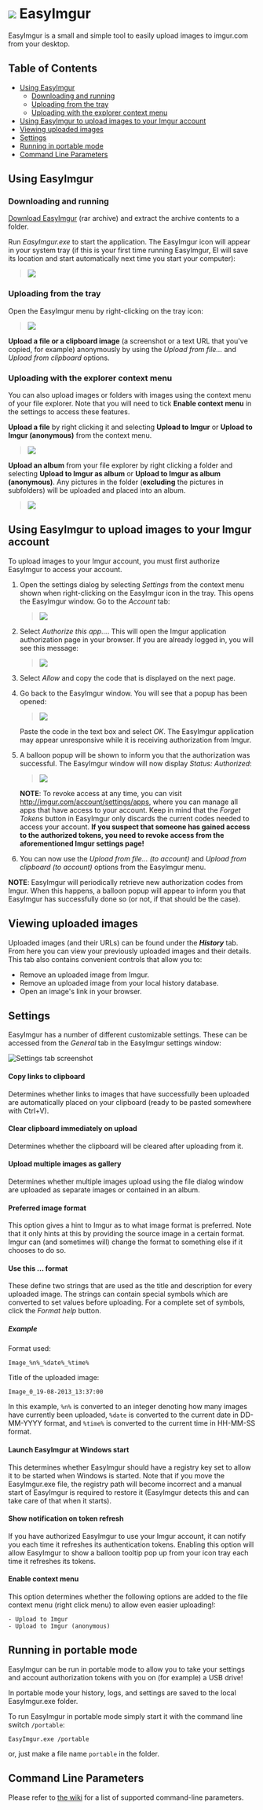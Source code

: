 # ![](http://i.imgur.com/ZbNpyDX.png) EasyImgur

EasyImgur is a small and simple tool to easily upload images to imgur.com from your desktop.

## Table of Contents

* [Using EasyImgur](#using-easyimgur)
  * [Downloading and running](#downloading-and-running)
  * [Uploading from the tray](#uploading-from-the-tray)
  * [Uploading with the explorer context menu](#uploading-with-the-explorer-context-menu)
* [Using EasyImgur to upload images to your Imgur account](#using-easyimgur-to-upload-images-to-your-imgur-account)
* [Viewing uploaded images](#viewing-uploaded-images)
* [Settings](#settings)
* [Running in portable mode](#running-in-portable-mode)
* [Command Line Parameters](#command-line-parameters)

## Using EasyImgur

### Downloading and running

[Download EasyImgur](https://github.com/Cologler/EasyImgur/releases) (rar archive) and extract the archive contents to a folder.

Run *EasyImgur.exe* to start the application. The EasyImgur icon will appear in your system tray (if this is your first time running EasyImgur, EI will save its location and start automatically next time you start your computer):
> ![](http://i.imgur.com/3UL7hBe.png)

### Uploading from the tray

Open the EasyImgur menu by right-clicking on the tray icon:
> ![](http://i.imgur.com/vmGPAlO.png)

**Upload a file or a clipboard image** (a screenshot or a text URL that you've copied, for example) anonymously by using the *Upload from file...* and *Upload from clipboard* options.

### Uploading with the explorer context menu

You can also upload images or folders with images using the context menu of your file explorer. Note that you will need to tick **Enable context menu** in the settings to access these features.

**Upload a file** by right clicking it and selecting **Upload to Imgur** or **Upload to Imgur (anonymous)** from the context menu.
> ![](http://i.imgur.com/IWx0XWs.png)

**Upload an album** from your file explorer by right clicking a folder and selecting **Upload to Imgur as album** or **Upload to Imgur as album (anonymous)**. Any pictures in the folder (**excluding** the pictures in subfolders) will be uploaded and placed into an album.
> ![](http://i.imgur.com/rKfBjYx.png)

## Using EasyImgur to upload images to your Imgur account

To upload images to your Imgur account, you must first authorize EasyImgur to access your account.

1. Open the settings dialog by selecting *Settings* from the context menu shown when right-clicking on the EasyImgur icon in the tray. This opens the EasyImgur window. Go to the *Account* tab:
    > ![](http://i.imgur.com/i34VILO.png)

2. Select *Authorize this app...*. This will open the Imgur application authorization page in your browser. If you are already logged in, you will see this message:
    > ![](http://i.imgur.com/zdcWcp0.png)

3. Select *Allow* and copy the code that is displayed on the next page.

4. Go back to the EasyImgur window. You will see that a popup has been opened:

    > ![](http://i.imgur.com/wdxlEPC.png)

   Paste the code in the text box and select *OK*. The EasyImgur application may appear unresponsive while it is receiving authorization from Imgur.

5. A balloon popup will be shown to inform you that the authorization was successful. The EasyImgur window will now display *Status: Authorized*:

    > ![](http://i.imgur.com/U11116k.png)
    
    **NOTE**: To revoke access at any time, you can visit http://imgur.com/account/settings/apps, where you can manage all apps that have access to your account. Keep in mind that the *Forget Tokens* button in EasyImgur only discards the current codes needed to access your account. **If you suspect that someone has gained access to the authorized tokens, you need to revoke access from the aforementioned Imgur settings page!**

6. You can now use the *Upload from file... (to account)* and *Upload from clipboard (to account)* options from the EasyImgur menu.

**NOTE**: EasyImgur will periodically retrieve new authorization codes from Imgur. When this happens, a balloon popup will appear to inform you that EasyImgur has successfully done so (or not, if that should be the case).

## Viewing uploaded images

Uploaded images (and their URLs) can be found under the ***History*** tab. From here you can view your previously uploaded images and their details. This tab also contains convenient controls that allow you to:

  - Remove an uploaded image from Imgur.
  - Remove an uploaded image from your local history database.
  - Open an image's link in your browser.

<!-- TODO: Screenshot of history tab -->

## Settings

EasyImgur has a number of different customizable settings. These can be accessed from the *General* tab in the EasyImgur settings window:

![Settings tab screenshot](http://i.imgur.com/ssvIAZl.png)

#### Copy links to clipboard

Determines whether links to images that have successfully been uploaded are automatically placed on your clipboard (ready to be pasted somewhere with Ctrl+V).

#### Clear clipboard immediately on upload

Determines whether the clipboard will be cleared after uploading from it.

#### Upload multiple images as gallery

Determines whether multiple images upload using the file dialog window are uploaded as separate images or contained in an album.

#### Preferred image format

This option gives a hint to Imgur as to what image format is preferred. Note that it only hints at this by providing the source image in a certain format. Imgur can (and sometimes will) change the format to something else if it chooses to do so.

#### Use this ... format

These define two strings that are used as the title and description for every uploaded image. The strings can contain special symbols which are converted to set values before uploading. For a complete set of symbols, click the *Format help* button.

##### Example

Format used:

    Image_%n%_%date%_%time%

Title of the uploaded image:

    Image_0_19-08-2013_13:37:00

In this example, `%n%` is converted to an integer denoting how many images have currently been uploaded, `%date` is converted to the current date in DD-MM-YYYY format, and `%time%` is converted to the current time in HH-MM-SS format.

#### Launch EasyImgur at Windows start

This determines whether EasyImgur should have a registry key set to allow it to be started when Windows is started. Note that if you move the EasyImgur.exe file, the registry path will become incorrect and a manual start of EasyImgur is required to restore it (EasyImgur detects this and can take care of that when it starts).

#### Show notification on token refresh

If you have authorized EasyImgur to use your Imgur account, it can notify you each time it refreshes its authentication tokens. Enabling this option will allow EasyImgur to show a balloon tooltip pop up from your icon tray each time it refreshes its tokens.

#### Enable context menu

This option determines whether the following options are added to the file context menu (right click menu) to allow even easier uploading!:

    - Upload to Imgur
    - Upload to Imgur (anonymous)

## Running in portable mode

EasyImgur can be run in portable mode to allow you to take your settings and account authorization tokens with you on (for example) a USB drive!

In portable mode your history, logs, and settings are saved to the local EasyImgur.exe folder.

To run EasyImgur in portable mode simply start it with the command line switch `/portable`:

    EasyImgur.exe /portable

or, just make a file name `portable` in the folder.

## Command Line Parameters

Please refer to [the wiki](https://github.com/bkeiren/EasyImgur/wiki/Command-Line-Parameters) for a list of supported command-line parameters.
